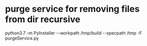 # purge service for removing files from dir recursive

python3.7 -m PyInstaller --workpath /tmp/build --specpath /tmp -F purgeService.py